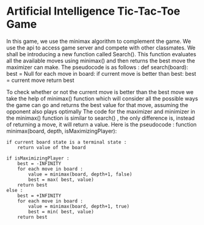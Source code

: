 # Artificial Intelligence Tic-Tac-Toe Game
In this game, we use the minimax algorithm to complement the game. We use the api to access game server and compete with other classmates. We shall be introducing a new function called Search(). This function evaluates all the available moves using minimax() and then returns the best move the maximizer can make. The pseudocode is as follows :
def search(board):
	best = Null
	for each move in board:
		if current move is better than best:
			best = current move 
	return best

To check whether or not the current move is better than the best move we take the help of minimax() function which will consider all the possible ways the game can go and returns the best value for that move, assuming the opponent also plays optimally 
The code for the maximizer and minimizer in the minimax() function is similar to search() , the only difference is, instead of returning a move, it will return a value. Here is the pseudocode :
function minimax(board, depth, isMaximizingPlayer):

    if current board state is a terminal state :
        return value of the board
    
    if isMaximizingPlayer :
        best = -INFINITY 
        for each move in board :
            value = minimax(board, depth+1, false)
            best = max( best, value) 
        return best
    else :
        best = +INFINITY 
        for each move in board :
            value = minimax(board, depth+1, true)
            best = min( best, value) 
        return best


